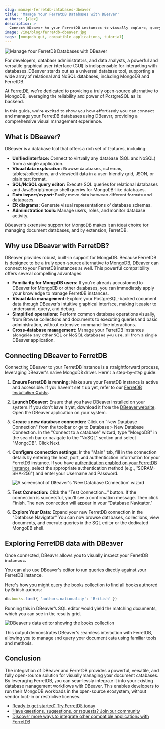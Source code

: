 ```yaml
---
slug: manage-ferretdb-databases-dbeaver
title: 'Manage Your FerretDB Databases with DBeaver'
authors: [alex]
description: >
  Connect DBeaver to your FerretDB instances to visually explore, query, and manage your data.
image: /img/blog/ferretdb-dbeaver.jpg
tags: [mongodb gui, compatible applications, tutorial]
---
```


![Manage Your FerretDB Databases with DBeaver](/img/blog/ferretdb-dbeaver.jpg)

For developers, database administrators, and data analysts, a powerful and versatile graphical user interface (GUI) is indispensable for interacting with databases.
DBeaver stands out as a universal database tool, supporting a wide array of relational and NoSQL databases, including MongoDB and FerretDB.

<!--truncate-->

At [FerretDB](https://www.ferretdb.com/), we're dedicated to providing a truly open-source alternative to MongoDB, leveraging the reliability and power of PostgreSQL as its backend.

In this guide, we're excited to show you how effortlessly you can connect and manage your FerretDB databases using DBeaver, providing a comprehensive visual management experience.

## What is DBeaver?

DBeaver is a database tool that offers a rich set of features, including:

- **Unified interface:** Connect to virtually any database (SQL and NoSQL) from a single application.
- **Visual data exploration:** Browse databases, schemas, tables/collections, and view/edit data in a user-friendly grid, JSON, or plain text format.
- **SQL/NoSQL query editor:** Execute SQL queries for relational databases and JavaScript/mongo shell queries for MongoDB-like databases.
- **Data import/export:** Easily move data between different formats and databases.
- **ER diagrams:** Generate visual representations of database schemas.
- **Administration tools:** Manage users, roles, and monitor database activity.

DBeaver's extensive support for MongoDB makes it an ideal choice for managing document databases, and by extension, FerretDB.

## Why use DBeaver with FerretDB?

DBeaver provides robust, built-in support for MongoDB.
Because FerretDB is designed to be a truly open-source alternative to MongoDB, DBeaver can connect to your FerretDB instances as well.
This powerful compatibility offers several compelling advantages:

- **Familiarity for MongoDB users:** If you're already accustomed to DBeaver for MongoDB or other databases, you can immediately apply your knowledge to manage FerretDB instances.
- **Visual data management:** Explore your PostgreSQL-backed document data through DBeaver's intuitive graphical interface, making it easier to understand, query, and debug.
- **Simplified operations:** Perform common database operations visually, from Browse collections and documents to executing queries and basic administration, without extensive command-line interactions.
- **Cross-database management:** Manage your FerretDB instances alongside any other SQL or NoSQL databases you use, all from a single DBeaver application.

## Connecting DBeaver to FerretDB

Connecting DBeaver to your FerretDB instance is a straightforward process, leveraging DBeaver's native MongoDB driver.
Here's a step-by-step guide:

1. **Ensure FerretDB is running:** Make sure your FerretDB instance is active and accessible.
   If you haven't set it up yet, refer to our [FerretDB Installation Guide](https://docs.ferretdb.io/installation/ferretdb/).
2. **Launch DBeaver:** Ensure that you have DBeaver installed on your system.
   If you don't have it yet, download it from the [DBeaver website](https://dbeaver.io/download/).
   Open the DBeaver application on your system.
3. **Create a new database connection:** Click on "New Database Connection" from the toolbar or go to Database > New Database Connection.
   In the "Connect to a database" wizard, type "MongoDB" in the search bar or navigate to the "NoSQL" section and select "MongoDB".
   Click Next.
4. **Configure connection settings:**
   In the "Main" tab, fill in the connection details by entering the host, port, and authentication information for your FerretDB instance.
   If you have [authentication enabled on your FerretDB instance](https://docs.ferretdb.io/security/authentication/), select the appropriate authentication method (e.g., "SCRAM-SHA-256") and enter your Username and Password.

   ![A screenshot of DBeaver's 'New Database Connection' wizard](/img/blog/dbeaver-connection.png)

5. **Test Connection:** Click the "Test Connection..." button.
   If the connection is successful, you'll see a confirmation message.
   Then click Finish.
   The new connection will appear in your "Database Navigator."
6. **Explore Your Data:** Expand your new FerretDB connection in the "Database Navigator." You can now browse databases, collections, view documents, and execute queries in the SQL editor or the dedicated MongoDB shell.

## Exploring FerretDB data with DBeaver

Once connected, DBeaver allows you to visually inspect your FerretDB instances.

You can also use DBeaver's editor to run queries directly against your FerretDB instance.

Here's how you might query the books collection to find all books authored by British authors:

```js
db.books.find({ 'authors.nationality': 'British' })
```

Running this in DBeaver's SQL editor would yield the matching documents, which you can see in the results grid.

![DBeaver's data editor showing the books collection](/img/blog/dbeaver-collection.png)

This output demonstrates DBeaver's seamless interaction with FerretDB, allowing you to manage and query your document data using familiar tools and methods.

## Conclusion

The integration of DBeaver and FerretDB provides a powerful, versatile, and fully open-source solution for visually managing your document databases.
By leveraging FerretDB, you can seamlessly integrate it into your existing database management workflows with DBeaver.
This enables developers to run their MongoDB workloads in the open-source ecosystem, without vendor lock-in or restrictive licenses.

- [Ready to get started? Try FerretDB today](https://github.com/FerretDB/FerretDB)
- [Have questions, suggestions, or requests? Join our community](https://docs.ferretdb.io/#community)
- [Discover more ways to integrate other compatible applications with FerretDB](https://docs.ferretdb.io/compatible-applications)
